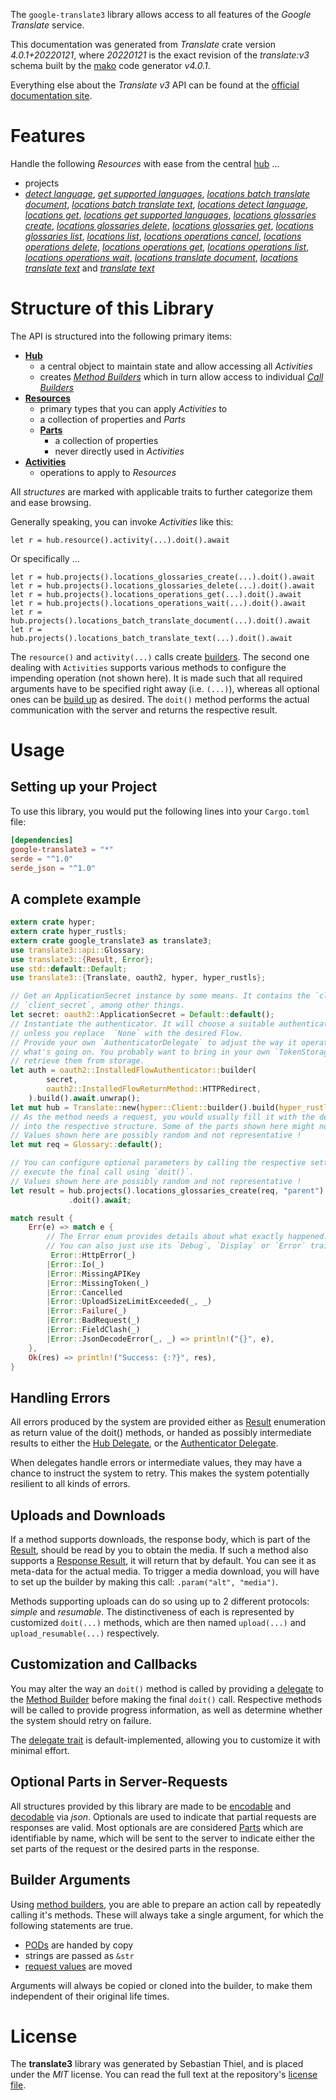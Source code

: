 <!---
DO NOT EDIT !
This file was generated automatically from 'src/generator/templates/api/README.md.mako'
DO NOT EDIT !
-->
The `google-translate3` library allows access to all features of the *Google Translate* service.

This documentation was generated from *Translate* crate version *4.0.1+20220121*, where *20220121* is the exact revision of the *translate:v3* schema built by the [mako](http://www.makotemplates.org/) code generator *v4.0.1*.

Everything else about the *Translate* *v3* API can be found at the
[official documentation site](https://cloud.google.com/translate/docs/quickstarts).
# Features

Handle the following *Resources* with ease from the central [hub](https://docs.rs/google-translate3/4.0.1+20220121/google_translate3/Translate) ... 

* projects
 * [*detect language*](https://docs.rs/google-translate3/4.0.1+20220121/google_translate3/api::ProjectDetectLanguageCall), [*get supported languages*](https://docs.rs/google-translate3/4.0.1+20220121/google_translate3/api::ProjectGetSupportedLanguageCall), [*locations batch translate document*](https://docs.rs/google-translate3/4.0.1+20220121/google_translate3/api::ProjectLocationBatchTranslateDocumentCall), [*locations batch translate text*](https://docs.rs/google-translate3/4.0.1+20220121/google_translate3/api::ProjectLocationBatchTranslateTextCall), [*locations detect language*](https://docs.rs/google-translate3/4.0.1+20220121/google_translate3/api::ProjectLocationDetectLanguageCall), [*locations get*](https://docs.rs/google-translate3/4.0.1+20220121/google_translate3/api::ProjectLocationGetCall), [*locations get supported languages*](https://docs.rs/google-translate3/4.0.1+20220121/google_translate3/api::ProjectLocationGetSupportedLanguageCall), [*locations glossaries create*](https://docs.rs/google-translate3/4.0.1+20220121/google_translate3/api::ProjectLocationGlossaryCreateCall), [*locations glossaries delete*](https://docs.rs/google-translate3/4.0.1+20220121/google_translate3/api::ProjectLocationGlossaryDeleteCall), [*locations glossaries get*](https://docs.rs/google-translate3/4.0.1+20220121/google_translate3/api::ProjectLocationGlossaryGetCall), [*locations glossaries list*](https://docs.rs/google-translate3/4.0.1+20220121/google_translate3/api::ProjectLocationGlossaryListCall), [*locations list*](https://docs.rs/google-translate3/4.0.1+20220121/google_translate3/api::ProjectLocationListCall), [*locations operations cancel*](https://docs.rs/google-translate3/4.0.1+20220121/google_translate3/api::ProjectLocationOperationCancelCall), [*locations operations delete*](https://docs.rs/google-translate3/4.0.1+20220121/google_translate3/api::ProjectLocationOperationDeleteCall), [*locations operations get*](https://docs.rs/google-translate3/4.0.1+20220121/google_translate3/api::ProjectLocationOperationGetCall), [*locations operations list*](https://docs.rs/google-translate3/4.0.1+20220121/google_translate3/api::ProjectLocationOperationListCall), [*locations operations wait*](https://docs.rs/google-translate3/4.0.1+20220121/google_translate3/api::ProjectLocationOperationWaitCall), [*locations translate document*](https://docs.rs/google-translate3/4.0.1+20220121/google_translate3/api::ProjectLocationTranslateDocumentCall), [*locations translate text*](https://docs.rs/google-translate3/4.0.1+20220121/google_translate3/api::ProjectLocationTranslateTextCall) and [*translate text*](https://docs.rs/google-translate3/4.0.1+20220121/google_translate3/api::ProjectTranslateTextCall)




# Structure of this Library

The API is structured into the following primary items:

* **[Hub](https://docs.rs/google-translate3/4.0.1+20220121/google_translate3/Translate)**
    * a central object to maintain state and allow accessing all *Activities*
    * creates [*Method Builders*](https://docs.rs/google-translate3/4.0.1+20220121/google_translate3/client::MethodsBuilder) which in turn
      allow access to individual [*Call Builders*](https://docs.rs/google-translate3/4.0.1+20220121/google_translate3/client::CallBuilder)
* **[Resources](https://docs.rs/google-translate3/4.0.1+20220121/google_translate3/client::Resource)**
    * primary types that you can apply *Activities* to
    * a collection of properties and *Parts*
    * **[Parts](https://docs.rs/google-translate3/4.0.1+20220121/google_translate3/client::Part)**
        * a collection of properties
        * never directly used in *Activities*
* **[Activities](https://docs.rs/google-translate3/4.0.1+20220121/google_translate3/client::CallBuilder)**
    * operations to apply to *Resources*

All *structures* are marked with applicable traits to further categorize them and ease browsing.

Generally speaking, you can invoke *Activities* like this:

```Rust,ignore
let r = hub.resource().activity(...).doit().await
```

Or specifically ...

```ignore
let r = hub.projects().locations_glossaries_create(...).doit().await
let r = hub.projects().locations_glossaries_delete(...).doit().await
let r = hub.projects().locations_operations_get(...).doit().await
let r = hub.projects().locations_operations_wait(...).doit().await
let r = hub.projects().locations_batch_translate_document(...).doit().await
let r = hub.projects().locations_batch_translate_text(...).doit().await
```

The `resource()` and `activity(...)` calls create [builders][builder-pattern]. The second one dealing with `Activities` 
supports various methods to configure the impending operation (not shown here). It is made such that all required arguments have to be 
specified right away (i.e. `(...)`), whereas all optional ones can be [build up][builder-pattern] as desired.
The `doit()` method performs the actual communication with the server and returns the respective result.

# Usage

## Setting up your Project

To use this library, you would put the following lines into your `Cargo.toml` file:

```toml
[dependencies]
google-translate3 = "*"
serde = "^1.0"
serde_json = "^1.0"
```

## A complete example

```Rust
extern crate hyper;
extern crate hyper_rustls;
extern crate google_translate3 as translate3;
use translate3::api::Glossary;
use translate3::{Result, Error};
use std::default::Default;
use translate3::{Translate, oauth2, hyper, hyper_rustls};

// Get an ApplicationSecret instance by some means. It contains the `client_id` and 
// `client_secret`, among other things.
let secret: oauth2::ApplicationSecret = Default::default();
// Instantiate the authenticator. It will choose a suitable authentication flow for you, 
// unless you replace  `None` with the desired Flow.
// Provide your own `AuthenticatorDelegate` to adjust the way it operates and get feedback about 
// what's going on. You probably want to bring in your own `TokenStorage` to persist tokens and
// retrieve them from storage.
let auth = oauth2::InstalledFlowAuthenticator::builder(
        secret,
        oauth2::InstalledFlowReturnMethod::HTTPRedirect,
    ).build().await.unwrap();
let mut hub = Translate::new(hyper::Client::builder().build(hyper_rustls::HttpsConnectorBuilder::new().with_native_roots().https_or_http().enable_http1().enable_http2().build()), auth);
// As the method needs a request, you would usually fill it with the desired information
// into the respective structure. Some of the parts shown here might not be applicable !
// Values shown here are possibly random and not representative !
let mut req = Glossary::default();

// You can configure optional parameters by calling the respective setters at will, and
// execute the final call using `doit()`.
// Values shown here are possibly random and not representative !
let result = hub.projects().locations_glossaries_create(req, "parent")
             .doit().await;

match result {
    Err(e) => match e {
        // The Error enum provides details about what exactly happened.
        // You can also just use its `Debug`, `Display` or `Error` traits
         Error::HttpError(_)
        |Error::Io(_)
        |Error::MissingAPIKey
        |Error::MissingToken(_)
        |Error::Cancelled
        |Error::UploadSizeLimitExceeded(_, _)
        |Error::Failure(_)
        |Error::BadRequest(_)
        |Error::FieldClash(_)
        |Error::JsonDecodeError(_, _) => println!("{}", e),
    },
    Ok(res) => println!("Success: {:?}", res),
}

```
## Handling Errors

All errors produced by the system are provided either as [Result](https://docs.rs/google-translate3/4.0.1+20220121/google_translate3/client::Result) enumeration as return value of
the doit() methods, or handed as possibly intermediate results to either the 
[Hub Delegate](https://docs.rs/google-translate3/4.0.1+20220121/google_translate3/client::Delegate), or the [Authenticator Delegate](https://docs.rs/yup-oauth2/*/yup_oauth2/trait.AuthenticatorDelegate.html).

When delegates handle errors or intermediate values, they may have a chance to instruct the system to retry. This 
makes the system potentially resilient to all kinds of errors.

## Uploads and Downloads
If a method supports downloads, the response body, which is part of the [Result](https://docs.rs/google-translate3/4.0.1+20220121/google_translate3/client::Result), should be
read by you to obtain the media.
If such a method also supports a [Response Result](https://docs.rs/google-translate3/4.0.1+20220121/google_translate3/client::ResponseResult), it will return that by default.
You can see it as meta-data for the actual media. To trigger a media download, you will have to set up the builder by making
this call: `.param("alt", "media")`.

Methods supporting uploads can do so using up to 2 different protocols: 
*simple* and *resumable*. The distinctiveness of each is represented by customized 
`doit(...)` methods, which are then named `upload(...)` and `upload_resumable(...)` respectively.

## Customization and Callbacks

You may alter the way an `doit()` method is called by providing a [delegate](https://docs.rs/google-translate3/4.0.1+20220121/google_translate3/client::Delegate) to the 
[Method Builder](https://docs.rs/google-translate3/4.0.1+20220121/google_translate3/client::CallBuilder) before making the final `doit()` call. 
Respective methods will be called to provide progress information, as well as determine whether the system should 
retry on failure.

The [delegate trait](https://docs.rs/google-translate3/4.0.1+20220121/google_translate3/client::Delegate) is default-implemented, allowing you to customize it with minimal effort.

## Optional Parts in Server-Requests

All structures provided by this library are made to be [encodable](https://docs.rs/google-translate3/4.0.1+20220121/google_translate3/client::RequestValue) and 
[decodable](https://docs.rs/google-translate3/4.0.1+20220121/google_translate3/client::ResponseResult) via *json*. Optionals are used to indicate that partial requests are responses 
are valid.
Most optionals are are considered [Parts](https://docs.rs/google-translate3/4.0.1+20220121/google_translate3/client::Part) which are identifiable by name, which will be sent to 
the server to indicate either the set parts of the request or the desired parts in the response.

## Builder Arguments

Using [method builders](https://docs.rs/google-translate3/4.0.1+20220121/google_translate3/client::CallBuilder), you are able to prepare an action call by repeatedly calling it's methods.
These will always take a single argument, for which the following statements are true.

* [PODs][wiki-pod] are handed by copy
* strings are passed as `&str`
* [request values](https://docs.rs/google-translate3/4.0.1+20220121/google_translate3/client::RequestValue) are moved

Arguments will always be copied or cloned into the builder, to make them independent of their original life times.

[wiki-pod]: http://en.wikipedia.org/wiki/Plain_old_data_structure
[builder-pattern]: http://en.wikipedia.org/wiki/Builder_pattern
[google-go-api]: https://github.com/google/google-api-go-client

# License
The **translate3** library was generated by Sebastian Thiel, and is placed 
under the *MIT* license.
You can read the full text at the repository's [license file][repo-license].

[repo-license]: https://github.com/Byron/google-apis-rsblob/main/LICENSE.md

